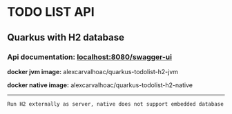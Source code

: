 # TODO LIST API

## Quarkus with H2 database

### Api documentation: [localhost:8080/swagger-ui](http://localhost:8080/swagger-ui/)

__docker jvm image:__ alexcarvalhoac/quarkus-todolist-h2-jvm

__docker native image:__ alexcarvalhoac/quarkus-todolist-h2-native

---
```Run H2 externally as server, native does not support embedded database```